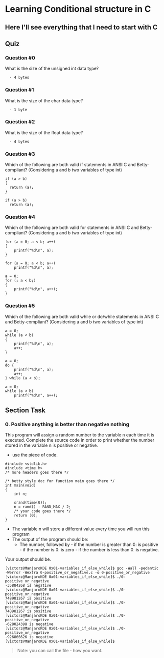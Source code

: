 # Learning Conditional structure in C

## Here I'll see everything that I need to start with C

## Quiz

### Question #0

What is the size of the unsigned int data type?

      - 4 bytes

### Question #1

What is the size of the char data type?

      - 1 byte

### Question #2

What is the size of the float data type?

      - 4 bytes

### Question #3

Which of the following are both valid if statements in ANSI C and Betty-compliant? (Considering a and b two variables of type int)


```
if (a > b)
{
  return (a);
}
```

```
if (a > b)
  return (a);
```

### Question #4

Which of the following are both valid for statements in ANSI C and Betty-compliant? (Considering a and b two variables of type int)

```
for (a = 0; a < b; a++)
{
    printf("%d\n", a);
}
```
```
for (a = 0; a < b; a++)
    printf("%d\n", a);
```
```
a = 0;
for (; a < b;)
{
    printf("%d\n", a++);
}
```

### Question #5

Which of the following are both valid while or do/while statements in ANSI C and Betty-compliant? (Considering a and b two variables of type int)

```
a = 0;
while (a < b)
{
    printf("%d\n", a);
    a++;
}
```
```
a = 0;
do {
    printf("%d\n", a);
    a++;
} while (a < b);

```
```
a = 0;
while (a < b)
    printf("%d\n", a++);     
```

## Section Task

### 0. Positive anything is better than negative nothing 

This program will assign a random number to the variable n each time it is executed. Complete the source code in order to print whether the number stored in the variable n is positive or negative.

- use the piece of code.
```
#include <stdlib.h>
#include <time.h>
/* more headers goes there */

/* betty style doc for function main goes there */
int main(void)
{
	int n;

	srand(time(0));
	n = rand() - RAND_MAX / 2;
	/* your code goes there */
	return (0);
}
```
 - The variable n will store a different value every time you will run this program
 - The output of the program should be:
      - The number, followed by
            - if the number is greater than 0: is positive
            - if the number is 0: is zero
            - if the number is less than 0: is negative.

Your output should be.

```
[victorz@ManjaroKDE 0x01-variables_if_else_while]$ gcc -Wall -pedantic -Werror -Wextra 0-positive_or_negative.c -o 0-positive_or_negative
[victorz@ManjaroKDE 0x01-variables_if_else_while]$ ./0-positive_or_negative 
-35884268 is negative
[victorz@ManjaroKDE 0x01-variables_if_else_while]$ ./0-positive_or_negative 
748981267 is positive
[victorz@ManjaroKDE 0x01-variables_if_else_while]$ ./0-positive_or_negative 
748981267 is positive
[victorz@ManjaroKDE 0x01-variables_if_else_while]$ ./0-positive_or_negative 
-628024398 is negative
[victorz@ManjaroKDE 0x01-variables_if_else_while]$ ./0-positive_or_negative 
-926866626 is negative
[victorz@ManjaroKDE 0x01-variables_if_else_while]$
```
> Note: you can call the file - how you want.




